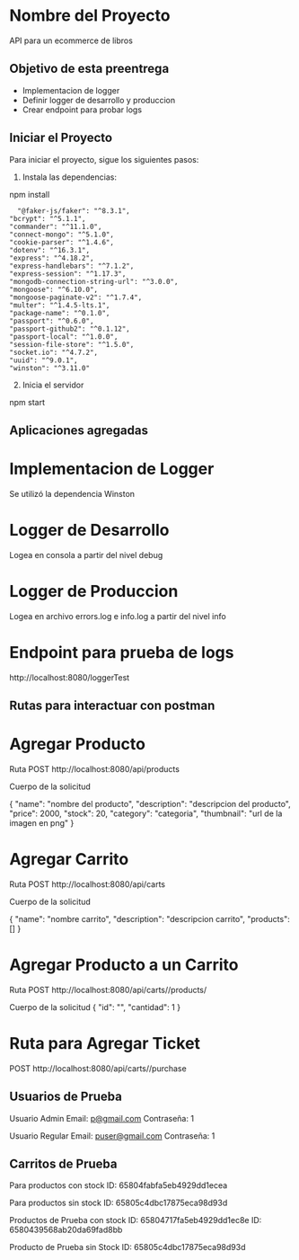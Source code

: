 # Nombre del Proyecto

API para un ecommerce de libros

## Objetivo de esta preentrega

- Implementacion de logger
- Definir logger de desarrollo y produccion
- Crear endpoint para probar logs

## Iniciar el Proyecto

Para iniciar el proyecto, sigue los siguientes pasos:

1. Instala las dependencias:

npm install

      "@faker-js/faker": "^8.3.1",
    "bcrypt": "^5.1.1",
    "commander": "^11.1.0",
    "connect-mongo": "^5.1.0",
    "cookie-parser": "^1.4.6",
    "dotenv": "^16.3.1",
    "express": "^4.18.2",
    "express-handlebars": "^7.1.2",
    "express-session": "^1.17.3",
    "mongodb-connection-string-url": "^3.0.0",
    "mongoose": "^6.10.0",
    "mongoose-paginate-v2": "^1.7.4",
    "multer": "^1.4.5-lts.1",
    "package-name": "^0.1.0",
    "passport": "^0.6.0",
    "passport-github2": "^0.1.12",
    "passport-local": "^1.0.0",
    "session-file-store": "^1.5.0",
    "socket.io": "^4.7.2",
    "uuid": "^9.0.1",
    "winston": "^3.11.0"

2. Inicia el servidor

npm start

## Aplicaciones agregadas

# Implementacion de Logger

Se utilizó la dependencia Winston

# Logger de Desarrollo

Logea en consola a partir del nivel debug

# Logger de Produccion

Logea en archivo errors.log e info.log a partir del nivel info

# Endpoint para prueba de logs

http://localhost:8080/loggerTest

## Rutas para interactuar con postman

# Agregar Producto

Ruta POST
http://localhost:8080/api/products

Cuerpo de la solicitud

{
"name": "nombre del producto",
"description": "descripcion del producto",
"price": 2000,
"stock": 20,
"category": "categoria",
"thumbnail": "url de la imagen en png"
}

# Agregar Carrito

Ruta POST
http://localhost:8080/api/carts

Cuerpo de la solicitud

{
"name": "nombre carrito",
"description": "descripcion carrito",
"products": []
}

# Agregar Producto a un Carrito

Ruta POST
http://localhost:8080/api/carts/<cid>/products/<pid>

Cuerpo de la solicitud
{
"id": "<pid>",
"cantidad": 1
}

# Ruta para Agregar Ticket

POST
http://localhost:8080/api/carts/<cid>/purchase

## Usuarios de Prueba

Usuario Admin
Email: p@gmail.com
Contraseña: 1

Usuario Regular
Email: puser@gmail.com
Contraseña: 1

## Carritos de Prueba

Para productos con stock
ID: 65804fabfa5eb4929dd1ecea

Para productos sin stock
ID: 65805c4dbc17875eca98d93d

Productos de Prueba con stock
ID: 65804717fa5eb4929dd1ec8e
ID: 6580439568ab20da69fad8bb

Producto de Prueba sin Stock
ID: 65805c4dbc17875eca98d93d
